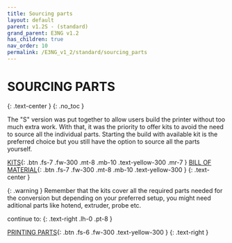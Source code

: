 ```yaml
---
title: Sourcing parts
layout: default
parent: v1.2S - (standard)
grand_parent: E3NG v1.2
has_children: true
nav_order: 10
permalink: /E3NG_v1_2/standard/sourcing_parts
---
```

# SOURCING PARTS
{: .text-center }
{: .no_toc }

The "S" version was put together to allow users build the printer without too much extra work. With that, it was the priority to offer kits to avoid the need to source all the individual parts. Starting the build with available kit is the preferred choice but you still have the option to source all the parts yourself.

[KITS]{: .btn .fs-7 .fw-300 .mt-8 .mb-10 .text-yellow-300 .mr-7 }
[BILL OF MATERIAL]{: .btn .fs-7 .fw-300 .mt-8 .mb-10 .text-yellow-300 }
{: .text-center }

{: .warning }
Remember that the kits cover all the required parts needed for the conversion but depending on your preferred setup, you might need aditional parts like hotend, extruder, probe etc.

continue to:
{: .text-right .lh-0 .pt-8 }

[PRINTING PARTS]{: .btn .fs-6 .fw-300 .text-yellow-300 }
{: .text-right }

[PRINTING PARTS]: https://rh3d.xyz/E3NG_v1_2/standard/printing_parts
[KITS]: https://rh3d.xyz/E3NG_v1_2/standard/sourcing_parts/kits
[BILL OF MATERIAL]: https://rh3d.xyz/E3NG_v1_2/standard/sourcing_parts/self_sourcing
